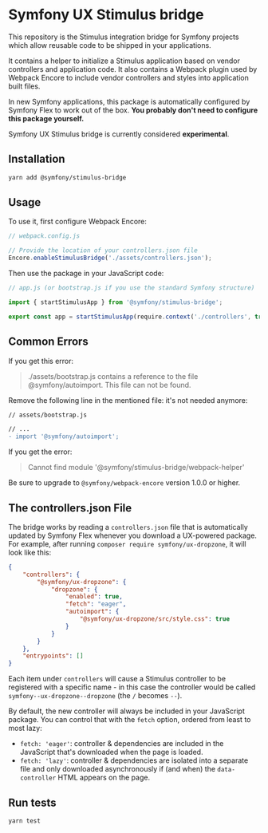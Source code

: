 # Symfony UX Stimulus bridge

This repository is the Stimulus integration bridge for Symfony projects which allow
reusable code to be shipped in your applications.

It contains a helper to initialize a Stimulus application based on vendor 
controllers and application code. It also contains a Webpack plugin used by 
Webpack Encore to include vendor controllers and styles into application built files.

In new Symfony applications, this package is automatically configured by Symfony Flex to
work out of the box. **You probably don't need to configure this package yourself.**

Symfony UX Stimulus bridge is currently considered **experimental**.

## Installation

```sh
yarn add @symfony/stimulus-bridge
```

## Usage

To use it, first configure Webpack Encore:

```javascript
// webpack.config.js

// Provide the location of your controllers.json file
Encore.enableStimulusBridge('./assets/controllers.json');
```

Then use the package in your JavaScript code:

```javascript
// app.js (or bootstrap.js if you use the standard Symfony structure)

import { startStimulusApp } from '@symfony/stimulus-bridge';

export const app = startStimulusApp(require.context('./controllers', true, /\.(j|t)sx?$/));
```

## Common Errors

If you get this error:

> ./assets/bootstrap.js contains a reference to the file @symfony/autoimport.
> This file can not be found.

Remove the following line in the mentioned file: it's not needed anymore:

```diff
// assets/bootstrap.js

// ...
- import '@symfony/autoimport';
```

If you get the error:

> Cannot find module '@symfony/stimulus-bridge/webpack-helper'

Be sure to upgrade to `@symfony/webpack-encore` version 1.0.0 or higher.

## The controllers.json File

The bridge works by reading a `controllers.json` file that is automatically
updated by Symfony Flex whenever you download a UX-powered package. For
example, after running `composer require symfony/ux-dropzone`, it will
look like this:

```json
{
    "controllers": {
        "@symfony/ux-dropzone": {
            "dropzone": {
                "enabled": true,
                "fetch": "eager",
                "autoimport": {
                    "@symfony/ux-dropzone/src/style.css": true
                }
            }
        }
    },
    "entrypoints": []
}
```

Each item under `controllers` will cause a Stimulus controller to be
registered with a specific name - in this case the controller would
be called `symfony--ux-dropzone--dropzone` (the `/` becomes `--`).

By default, the new controller will always be included in your
JavaScript package. You can control that with the `fetch` option,
ordered from least to most lazy:

* `fetch: 'eager'`: controller & dependencies are included in the JavaScript
  that's downloaded when the page is loaded.
* `fetch: 'lazy'`: controller & dependencies are isolated into a
  separate file and only downloaded asynchronously if (and when) the `data-controller`
  HTML appears on the page.

## Run tests

```sh
yarn test
```
